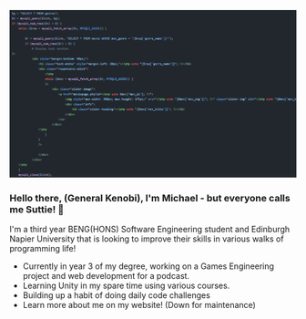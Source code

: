 ![](https://raw.githubusercontent.com/Suttie23/Suttie23/main/header.PNG)

### Hello there, (General Kenobi), I'm Michael - but everyone calls me Suttie! 👋

I'm a third year BENG(HONS) Software Engineering student and Edinburgh Napier University that is looking to improve their skills in various walks of programming life!

- Currently in year 3 of my degree, working on a Games Engineering project and web development for a podcast.
- Learning Unity in my spare time using various courses.
- Building up a habit of doing daily code challenges
- Learn more about me on my website! (Down for maintenance)
